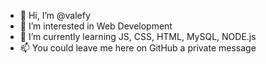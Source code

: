 - 👋 Hi, I’m @valefy
- 👀 I’m interested in Web Development
- 🌱 I’m currently learning JS, CSS, HTML, MySQL, NODE.js
- 📫 You could leave me here on GitHub a private message

<!---
igonzo1/igonzo1 is a ✨ special ✨ repository because its `README.md` (this file) appears on your GitHub profile.
You can click the Preview link to take a look at your changes.
--->
